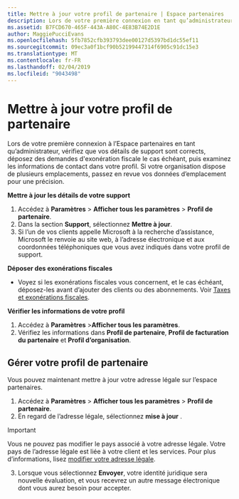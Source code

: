 ```yaml
---
title: Mettre à jour votre profil de partenaire | Espace partenaires
description: Lors de votre première connexion en tant qu’administrateur, vérifiez que vos détails de support sont corrects, déposez des demandes d'exonération fiscale le cas échéant, puis examinez les informations de contact dans votre profil.
ms.assetid: B7FCD670-465F-443A-A80C-4E83B74E2D1E
author: MaggiePucciEvans
ms.openlocfilehash: 5fb7852cfb393793dee00127d5397bd1dc55ef11
ms.sourcegitcommit: 09ec3a0f1bcf90b52199447314f6905c91dc15e3
ms.translationtype: MT
ms.contentlocale: fr-FR
ms.lasthandoff: 02/04/2019
ms.locfileid: "9043498"
---
```

# <a name="update-your-partner-profile"></a>Mettre à jour votre profil de partenaire


Lors de votre première connexion à l’Espace partenaires en tant qu’administrateur, vérifiez que vos détails de support sont corrects, déposez des demandes d'exonération fiscale le cas échéant, puis examinez les informations de contact dans votre profil. Si votre organisation dispose de plusieurs emplacements, passez en revue vos données d’emplacement pour une précision.

**Mettre à jour les détails de votre support**

1.  Accédez à **Paramètres** &gt; **Afficher tous les paramètres** &gt; **Profil de partenaire**.
2.  Dans la section **Support**, sélectionnez **Mettre à jour**.
3.  Si l’un de vos clients appelle Microsoft à la recherche d’assistance, Microsoft le renvoie au site web, à l’adresse électronique et aux coordonnées téléphoniques que vous avez indiqués dans votre profil de support.

**Déposer des exonérations fiscales**

-   Voyez si les exonérations fiscales vous concernent, et le cas échéant, déposez-les avant d’ajouter des clients ou des abonnements. Voir [Taxes et exonérations fiscales](tax-and-tax-exemptions.md).

**Vérifier les informations de votre profil**

1.  Accédez à **Paramètres** &gt;**Afficher tous les paramètres**. 
2.  Vérifiez les informations dans **Profil de partenaire**, **Profil de facturation du partenaire** et **Profil d’organisation**.

## <a name="manage-your-partner-profile"></a>Gérer votre profil de partenaire 

Vous pouvez maintenant mettre à jour votre adresse légale sur l’espace partenaires.

1. Accédez à **Paramètres** &gt; **Afficher tous les paramètres** &gt; **Profil de partenaire**.
2. En regard de l’adresse légale, sélectionnez **mise à jour** . 

>[!Important]
>Vous ne pouvez pas modifier le pays associé à votre adresse légale. Votre pays de l’adresse légale est liée à votre client et les services. Pour plus d’informations, lisez [modifier votre adresse légale](https://docs.microsoft.com/office365/admin/manage/change-address-contact-and-more?view=o365-worldwide).

3. Lorsque vous sélectionnez **Envoyer**, votre identité juridique sera nouvelle évaluation, et vous recevrez un autre message électronique dont vous aurez besoin pour accepter.



 



